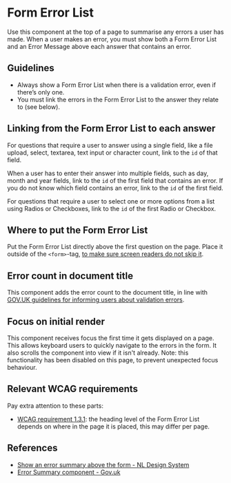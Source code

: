 <!-- @license CC0-1.0 -->

# Form Error List

Use this component at the top of a page to summarise any errors a user has made.
When a user makes an error, you must show both a Form Error List and an Error Message above each answer that contains an error.

## Guidelines

- Always show a Form Error List when there is a validation error, even if there’s only one.
- You must link the errors in the Form Error List to the answer they relate to (see below).

## Linking from the Form Error List to each answer

For questions that require a user to answer using a single field, like a file upload, select, textarea, text input or character count, link to the `id` of that field.

When a user has to enter their answer into multiple fields, such as day, month and year fields, link to the `id` of the first field that contains an error.
If you do not know which field contains an error, link to the `id` of the first field.

For questions that require a user to select one or more options from a list using Radios or Checkboxes, link to the `id` of the first Radio or Checkbox.

## Where to put the Form Error List

Put the Form Error List directly above the first question on the page. Place it outside of the `<form>`-tag, [to make sure screen readers do not skip it](https://nldesignsystem.nl/richtlijnen/formulieren/meerdere-stappen/#plaats-de-informatie-over-waar-de-gebruiker-is-in-de-stappen-boven-het-formulier).

## Error count in document title

This component adds the error count to the document title,
in line with [GOV.UK guidelines for informing users about validation errors](https://design-system.service.gov.uk/patterns/validation/#how-to-tell-the-user-about-validation-errors).

## Focus on initial render

This component receives focus the first time it gets displayed on a page.
This allows keyboard users to quickly navigate to the errors in the form.
It also scrolls the component into view if it isn't already.
Note: this functionality has been disabled on this page, to prevent unexpected focus behaviour.

## Relevant WCAG requirements

Pay extra attention to these parts:

- [WCAG requirement 1.3.1](https://www.w3.org/TR/WCAG21/#info-and-relationships): the heading level of the Form Error List depends on where in the page it is placed, this may differ per page.

## References

- [Show an error summary above the form - NL Design System](https://www.nldesignsystem.nl/richtlijnen/formulieren/foutmeldingen#zet-een-samenvatting-van-de-foutmeldingen-boven-het-formulier)
- [Error Summary component - Gov.uk](https://design-system.service.gov.uk/components/error-summary/)
